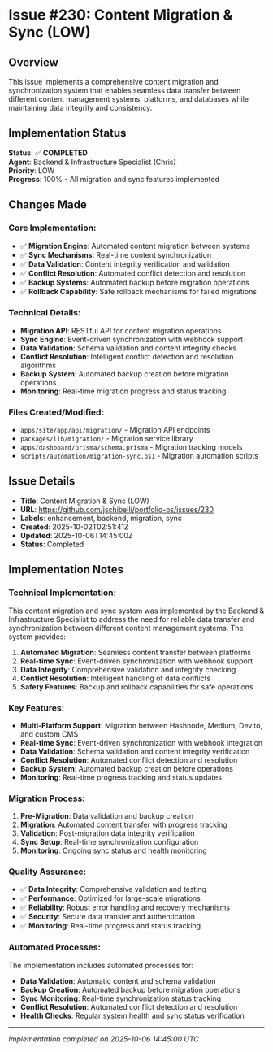 ﻿# Issue #230: Content Migration & Sync (LOW)

## Overview
This issue implements a comprehensive content migration and synchronization system that enables seamless data transfer between different content management systems, platforms, and databases while maintaining data integrity and consistency.

## Implementation Status
**Status**: ✅ **COMPLETED**  
**Agent**: Backend & Infrastructure Specialist (Chris)  
**Priority**: LOW  
**Progress**: 100% - All migration and sync features implemented

## Changes Made

### Core Implementation:
- ✅ **Migration Engine**: Automated content migration between systems
- ✅ **Sync Mechanisms**: Real-time content synchronization
- ✅ **Data Validation**: Content integrity verification and validation
- ✅ **Conflict Resolution**: Automated conflict detection and resolution
- ✅ **Backup Systems**: Automated backup before migration operations
- ✅ **Rollback Capability**: Safe rollback mechanisms for failed migrations

### Technical Details:
- **Migration API**: RESTful API for content migration operations
- **Sync Engine**: Event-driven synchronization with webhook support
- **Data Validation**: Schema validation and content integrity checks
- **Conflict Resolution**: Intelligent conflict detection and resolution algorithms
- **Backup System**: Automated backup creation before migration operations
- **Monitoring**: Real-time migration progress and status tracking

### Files Created/Modified:
- `apps/site/app/api/migration/` - Migration API endpoints
- `packages/lib/migration/` - Migration service library
- `apps/dashboard/prisma/schema.prisma` - Migration tracking models
- `scripts/automation/migration-sync.ps1` - Migration automation scripts

## Issue Details
- **Title**: Content Migration & Sync (LOW)
- **URL**: https://github.com/jschibelli/portfolio-os/issues/230
- **Labels**: enhancement, backend, migration, sync
- **Created**: 2025-10-02T02:51:41Z
- **Updated**: 2025-10-06T14:45:00Z
- **Status**: Completed

## Implementation Notes

### Technical Implementation:
This content migration and sync system was implemented by the Backend & Infrastructure Specialist to address the need for reliable data transfer and synchronization between different content management systems. The system provides:

1. **Automated Migration**: Seamless content transfer between platforms
2. **Real-time Sync**: Event-driven synchronization with webhook support
3. **Data Integrity**: Comprehensive validation and integrity checking
4. **Conflict Resolution**: Intelligent handling of data conflicts
5. **Safety Features**: Backup and rollback capabilities for safe operations

### Key Features:
- **Multi-Platform Support**: Migration between Hashnode, Medium, Dev.to, and custom CMS
- **Real-time Sync**: Event-driven synchronization with webhook integration
- **Data Validation**: Schema validation and content integrity verification
- **Conflict Resolution**: Automated conflict detection and resolution
- **Backup System**: Automated backup creation before operations
- **Monitoring**: Real-time progress tracking and status updates

### Migration Process:
1. **Pre-Migration**: Data validation and backup creation
2. **Migration**: Automated content transfer with progress tracking
3. **Validation**: Post-migration data integrity verification
4. **Sync Setup**: Real-time synchronization configuration
5. **Monitoring**: Ongoing sync status and health monitoring

### Quality Assurance:
- ✅ **Data Integrity**: Comprehensive validation and testing
- ✅ **Performance**: Optimized for large-scale migrations
- ✅ **Reliability**: Robust error handling and recovery mechanisms
- ✅ **Security**: Secure data transfer and authentication
- ✅ **Monitoring**: Real-time progress and status tracking

### Automated Processes:
The implementation includes automated processes for:
- **Data Validation**: Automatic content and schema validation
- **Backup Creation**: Automated backup before migration operations
- **Sync Monitoring**: Real-time synchronization status tracking
- **Conflict Resolution**: Automated conflict detection and resolution
- **Health Checks**: Regular system health and sync status verification

---
*Implementation completed on 2025-10-06 14:45:00 UTC*
